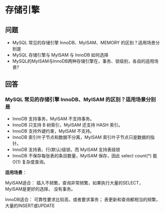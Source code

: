 # 存储引擎

## 问题

* MySQL 常见的存储引擎 InnoDB、MyISAM、MEMORY 的区别？适用场景分别是
* MySQL 存储引擎与 MyISAM 与 InnoDB 如何选择
* MySQL的MyISAM与InnoDB两种存储引擎在，事务、锁级别，各自的适用场景?

## 回答

### MySQL 常见的存储引擎 InnoDB、MyISAM 的区别？适用场景分别是

* InnoDB 支持事务，MyISAM 不支持事务。
* InnoDB 只支持 B 树索引，MyISAM 还支持 HASH 索引。
* InnoDB 支持外键约束，MyISAM 不支持。
* InnoDB 索引叶子节点和数据不分离，MyISAM 索引叶子节点只是数据的指针。
* InnoDB 支持表、行(默认)级锁，而 MyISAM 支持表级锁
* InnoDB 不保存每张表的条目数量，MyISAM 保存，因此 select count(*) 能 O(1) 复杂度查询。



**适用场景**： 

MyISAM适合： 插入不频繁，查询非常频繁，如果执行大量的SELECT，MyISAM是更好的选择， 没有事务。 

InnoDB适合： 可靠性要求比较高，或者要求事务； 表更新和查询都相当的频繁， 大量的INSERT或UPDATE

